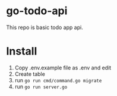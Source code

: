 # go-todo-api
This repo is basic todo app api.

# Install

1. Copy .env.example file as .env and edit
2. Create table
3. run `go run cmd/command.go migrate`
4. run `go run server.go`
